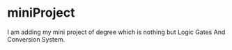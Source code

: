 # miniProject
I am adding my mini project of degree which is nothing but Logic Gates And Conversion System.
